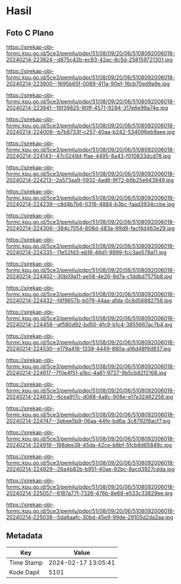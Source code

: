 # Hasil

## Foto C Plano

https://sirekap-obj-formc.kpu.go.id/5ce3/pemilu/pdpr/51/08/09/20/06/5108092006018-20240214-223824--d875c42b-ec83-42ac-8c5d-258159721301.jpg

https://sirekap-obj-formc.kpu.go.id/5ce3/pemilu/pdpr/51/08/09/20/06/5108092006018-20240214-223900--1695b65f-0089-411a-90ef-16cb70ed9a9e.jpg

https://sirekap-obj-formc.kpu.go.id/5ce3/pemilu/pdpr/51/08/09/20/06/5108092006018-20240214-223941--16f39825-90ff-4571-9284-317e6e99a74e.jpg

https://sirekap-obj-formc.kpu.go.id/5ce3/pemilu/pdpr/51/08/09/20/06/5108092006018-20240214-224008--b7b8733f-c257-40aa-b242-534096eb9aee.jpg

https://sirekap-obj-formc.kpu.go.id/5ce3/pemilu/pdpr/51/08/09/20/06/5108092006018-20240214-224143--47c0249d-ffae-4495-8a43-f010833dcd78.jpg

https://sirekap-obj-formc.kpu.go.id/5ce3/pemilu/pdpr/51/08/09/20/06/5108092006018-20240214-224213--2a573aa9-5932-4ad6-9f72-b6b25e643949.jpg

https://sirekap-obj-formc.kpu.go.id/5ce3/pemilu/pdpr/51/08/09/20/06/5108092006018-20240214-224239--c8d4b7b6-0316-4884-b3bc-faad3934ccbe.jpg

https://sirekap-obj-formc.kpu.go.id/5ce3/pemilu/pdpr/51/08/09/20/06/5108092006018-20240214-224306--384c7054-808d-483a-99d9-facf4d463e29.jpg

https://sirekap-obj-formc.kpu.go.id/5ce3/pemilu/pdpr/51/08/09/20/06/5108092006018-20240214-224335--11e52fd3-eb16-46d1-9899-fcc3ae578a11.jpg

https://sirekap-obj-formc.kpu.go.id/5ce3/pemilu/pdpr/51/08/09/20/06/5108092006018-20240214-224402--30b09a11-ae58-4e26-9d7a-c1ddbd7575b8.jpg

https://sirekap-obj-formc.kpu.go.id/5ce3/pemilu/pdpr/51/08/09/20/06/5108092006018-20240214-224432--f4f9657b-b078-44aa-afda-0c8d56882756.jpg

https://sirekap-obj-formc.kpu.go.id/5ce3/pemilu/pdpr/51/08/09/20/06/5108092006018-20240214-224458--af580d92-bd50-4fc9-b1c4-3855667ac7b4.jpg

https://sirekap-obj-formc.kpu.go.id/5ce3/pemilu/pdpr/51/08/09/20/06/5108092006018-20240214-224530--e179a416-1338-4449-880a-a16d48f9d937.jpg

https://sirekap-obj-formc.kpu.go.id/5ce3/pemilu/pdpr/51/08/09/20/06/5108092006018-20240214-224617--7f0e4f51-a1bc-4a61-9727-9b5cb82f2168.jpg

https://sirekap-obj-formc.kpu.go.id/5ce3/pemilu/pdpr/51/08/09/20/06/5108092006018-20240214-224633--6cea917c-d088-4a8c-908e-e17a32462258.jpg

https://sirekap-obj-formc.kpu.go.id/5ce3/pemilu/pdpr/51/08/09/20/06/5108092006018-20240214-224747--3ebee5b9-06aa-44fe-bd6a-3c8792f8acf7.jpg

https://sirekap-obj-formc.kpu.go.id/5ce3/pemilu/pdpr/51/08/09/20/06/5108092006018-20240214-224919--198dee38-45da-42ce-b8bf-5fcb8d65849c.jpg

https://sirekap-obj-formc.kpu.go.id/5ce3/pemilu/pdpr/51/08/09/20/06/5108092006018-20240214-224929--26a4b82b-b951-40ae-92bc-8acd3927cdda.jpg

https://sirekap-obj-formc.kpu.go.id/5ce3/pemilu/pdpr/51/08/09/20/06/5108092006018-20240214-225057--6187a77f-7326-476b-8e68-e533c33829ee.jpg

https://sirekap-obj-formc.kpu.go.id/5ce3/pemilu/pdpr/51/08/09/20/06/5108092006018-20240214-225038--5da6aafc-30bd-45e9-99de-29105d2da2aa.jpg


## Metadata

| Key        | Value               |
| ---------- | ------------------- |
| Time Stamp | 2024-02-17 13:05:41 |
| Kode Dapil | 5101                |



